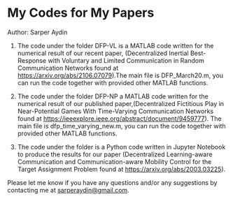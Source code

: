 # My Codes for My Papers
Author: Sarper Aydin


1) The code under the folder DFP-VL is a MATLAB code written for the numerical result of our recent paper,
(Decentralized Inertial Best-Response with Voluntary and Limited Communication in Random Communication Networks found at https://arxiv.org/abs/2106.07079).The main file is DFP_March20.m, you can run the code together with provided other MATLAB functions.

2) The code under the folder DFP-NP a MATLAB code written for the numerical result of our published paper,(Decentralized Fictitious Play in Near-Potential Games With Time-Varying Communication Networks found at https://ieeexplore.ieee.org/abstract/document/9459777). The main file is dfp_time_varying_new.m, you can run the code together with provided other MATLAB functions.

3) The code under the folder is a Python code written in Jupyter Notebook to produce the results for our paper (Decentralized Learning-aware Communication and Communication-aware Mobility Control for the Target Assignment Problem found at https://arxiv.org/abs/2003.03225).

Please let me know if you have any questions and/or any suggestions by contacting me at sarperaydin@gmail.com.
